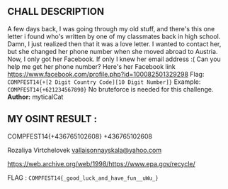 ## CHALL DESCRIPTION
A few days back, I was going through my old stuff, and there's this one letter i found who's written by
one of my classmates back in high school. Damn, I just realized then that it was a love letter. I
wanted to contact her, but she changed her phone number when she moved abroad to Austria. Now,
I only got her Facebook. If only I knew her email address :(
Can you help me get her phone number? Here's her Facebook link
https://www.facebook.com/profile.php?id=100082501329298
Flag: ```COMPFEST14{+[2 Digit Country Code][10 Digit Number]}```
Example: ```COMPFEST14{+621234567890}```
No bruteforce is needed for this challenge.
<b>Author:</b> myticalCat


## MY OSINT RESULT :
COMPFEST14{+436765102608}
+436765102608

Rozaliya Virtchelovek
vallaisonnayskala@yahoo.com

https://web.archive.org/web/1998/https://www.epa.gov/recycle/

FLAG : ```COMPFEST14{_good_luck_and_have_fun__uWu_}```
